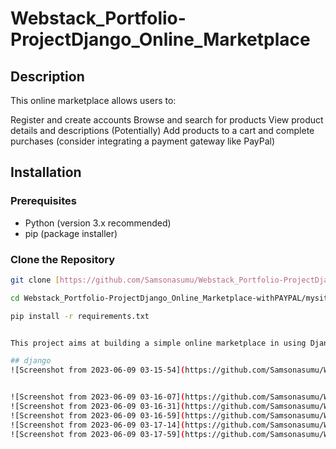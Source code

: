 # Webstack_Portfolio-ProjectDjango_Online_Marketplace
 
## Description
This online marketplace allows users to:

Register and create accounts
Browse and search for products
View product details and descriptions
(Potentially) Add products to a cart and complete purchases (consider integrating a payment gateway like PayPal)
## Installation

### Prerequisites

* Python (version 3.x recommended)
* pip (package installer)

### Clone the Repository

```bash
git clone [https://github.com/Samsonasumu/Webstack_Portfolio-ProjectDjango_Online_Marketplace-withPAYPAL.git](https://github.com/Samsonasumu/Webstack_Portfolio-ProjectDjango_Online_Marketplace-withPAYPAL.git)

cd Webstack_Portfolio-ProjectDjango_Online_Marketplace-withPAYPAL/mysite

pip install -r requirements.txt


This project aims at building a simple online marketplace in using Django

## django
![Screenshot from 2023-06-09 03-15-54](https://github.com/Samsonasumu/Webstack_Portfolio-ProjectDjango_Online_Marketplace/assets/99386103/384d6066-3b8d-4604-993e-110525535b29)


![Screenshot from 2023-06-09 03-16-07](https://github.com/Samsonasumu/Webstack_Portfolio-ProjectDjango_Online_Marketplace/assets/99386103/f4c6d765-dc6e-4782-a539-5b8290e40351)
![Screenshot from 2023-06-09 03-16-31](https://github.com/Samsonasumu/Webstack_Portfolio-ProjectDjango_Online_Marketplace/assets/99386103/c27971d6-4d98-4c67-bd81-fed89bdbaddb)
![Screenshot from 2023-06-09 03-16-59](https://github.com/Samsonasumu/Webstack_Portfolio-ProjectDjango_Online_Marketplace/assets/99386103/e03ca58d-9801-4af8-9866-d96461987eea)
![Screenshot from 2023-06-09 03-17-14](https://github.com/Samsonasumu/Webstack_Portfolio-ProjectDjango_Online_Marketplace/assets/99386103/fcff6734-e074-46f9-9ae4-4d92806a57f2)
![Screenshot from 2023-06-09 03-17-59](https://github.com/Samsonasumu/Webstack_Portfolio-ProjectDjango_Online_Marketplace/assets/99386103/c6165b80-3c92-4f46-b9e5-4f8bf66e4248)
 
